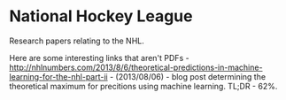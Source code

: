 # National Hockey League

Research papers relating to the NHL. 

Here are some interesting links that aren't PDFs -<br> 
http://nhlnumbers.com/2013/8/6/theoretical-predictions-in-machine-learning-for-the-nhl-part-ii - (2013/08/06) - blog post determining the theoretical maximum for precitions using machine learning. TL;DR - 62%. 

